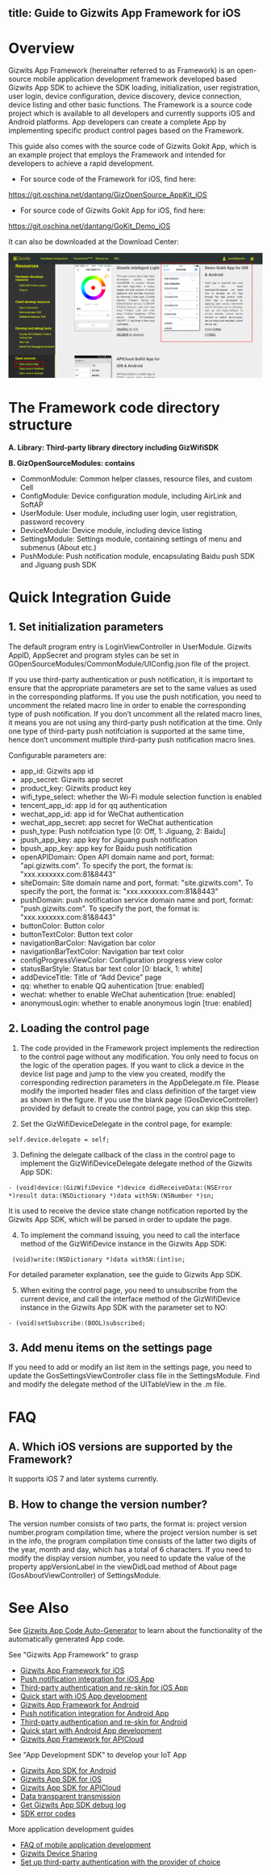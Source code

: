 title: Guide to Gizwits App Framework for iOS
---

# Overview

Gizwits App Framework (hereinafter referred to as Framework) is an open-source mobile application development framework developed based Gizwits App SDK to achieve the SDK loading, initialization, user registration, user login, device configuration, device discovery, device connection, device listing and other basic functions. The Framework is a source code project which is available to all developers and currently supports iOS and Android platforms. App developers can create a complete App by implementing specific product control pages based on the Framework.

This guide also comes with the source code of Gizwits Gokit App, which is an example project that employs the Framework and intended for developers to achieve a rapid development.

* For source code of the Framework for iOS, find here:

https://git.oschina.net/dantang/GizOpenSource_AppKit_iOS

* For source code of Gizwits Gokit App for iOS, find here:

https://git.oschina.net/dantang/GoKit_Demo_iOS

It can also be downloaded at the Download Center:

![iOS Gokit App](/assets/en-us/AppDev/iOSFramework/image1.png)
 
# The Framework code directory structure

__A. Library: Third-party library directory including GizWifiSDK__

__B. GizOpenSourceModules: contains__

* CommonModule: Common helper classes, resource files, and custom Cell
* ConfigModule: Device configuration module, including AirLink and SoftAP
* UserModule: User module, including user login, user registration, password recovery
* DeviceModule: Device module, including device listing
* SettingsModule: Settings module, containing settings of menu and submenus (About etc.)
* PushModule: Push notification module, encapsulating Baidu push SDK and Jiguang push SDK 

# Quick Integration Guide

## 1. Set initialization parameters

The default program entry is LoginViewController in UserModule. Gizwits AppID, AppSecret and program styles can be set in GOpenSourceModules/CommonModule/UIConfig.json file of the project.

If you use third-party authentication or push notification, it is important to ensure that the appropriate parameters are set to the same values as used in the corresponding platforms. If you use the push notification, you need to uncomment the related macro line in order to enable the corresponding type of push notification. If you don’t uncomment all the related macro lines, it means you are not using any third-party push notification at the time. Only one type of third-party push notifciation is supported at the same time, hence don’t uncomment multiple third-party push notification macro lines.

Configurable parameters are:

* app_id: Gizwits app id
* app_secret: Gizwits app secret
* product_key: Gizwits product key 
* wifi_type_select: whether the Wi-Fi module selection function is enabled
* tencent_app_id: app id for qq authentication
* wechat_app_id: app id for WeChat authentication
* wechat_app_secret: app secret for WeChat authentication
* push_type: Push notifciation type [0: Off, 1: Jiguang, 2: Baidu]
* jpush_app_key: app key for Jiguang push notification
* bpush_app_key: app key for Baidu push notification
* openAPIDomain: Open API domain name and port, format: "api.gizwits.com". To specify the port, the format is: "xxx.xxxxxxx.com:81&8443"
* siteDomain: Site domain name and port, format: "site.gizwits.com". To specify the port, the format is: "xxx.xxxxxxx.com:81&8443"
* pushDomain: push notification service domain name and port, format: "push.gizwits.com". To specify the port, the format is: "xxx.xxxxxxx.com:81&8443"
* buttonColor: Button color
* buttonTextColor: Button text color
* navigationBarColor: Navigation bar color
* navigationBarTextColor: Navigation bar text color
* configProgressViewColor: Configuration progress view color
* statusBarStyle: Status bar text color [0: black, 1: white] 
* addDeviceTitle: Title of “Add Device” page
* qq: whether to enable QQ auhentication [true: enabled]
* wechat: whether to enable WeChat auhentication [true: enabled] 
* anonymousLogin: whether to enable anonymous login [true: enabled] 

## 2. Loading the control page

1) The code provided in the Framework project implements the redirection to the control page without any modification. You only need to focus on the logic of the operation pages. If you want to click a device in the device list page and jump to the view you created, modify the corresponding redirection parameters in the AppDelegate.m file. Please modify the imported header files and class definition of the target view as shown in the figure. If you use the blank page (GosDeviceController) provided by default to create the control page, you can skip this step.

2) Set the GizWifiDeviceDelegate in the control page, for example:

```
self.device.delegate = self;
```

3) Defining the delegate callback of the class in the control page to implement the GizWifiDeviceDelegate delegate method of the Gizwits App SDK:

```
- (void)device:(GizWifiDevice *)device didReceiveData:(NSError *)result data:(NSDictionary *)data withSN:(NSNumber *)sn;
```

It is used to receive the device state change notification reported by the Gizwits App SDK, which will be parsed in order to update the page.

4) To implement the command issuing, you need to call the interface method of the GizWifiDevice instance in the Gizwits App SDK:

```
 (void)write:(NSDictionary *)data withSN:(int)sn;
```

For detailed parameter explanation, see the guide to Gizwits App SDK.

5) When exiting the control page, you need to unsubscribe from the current device, and call the interface method of the GizWifiDevice instance in the Gizwits App SDK with the parameter set to NO:

```
- (void)setSubscribe:(BOOL)subscribed;
```

## 3. Add menu items on the settings page

If you need to add or modify an list item in the settings page, you need to update the GosSettingsViewController class file in the SettingsModule. Find and modify the delegate method of the UITableView in the .m file.

# FAQ

## A. Which iOS versions are supported by the Framework?

It supports iOS 7 and later systems currently.

## B. How to change the version number?

The version number consists of two parts, the format is: project version number.program compilation time, where the project version number is set in the info, the program compilation time consists of the latter two digits of the year, month and day, which has a total of 6 characters. If you need to modify the display version number, you need to update the value of the property appVersionLabel in the viewDidLoad method of About page (GosAboutViewController) of SettingsModule.

# See Also

See [Gizwits App Code Auto-Generator](../UserManual/AppCodeAutoGenerator.md) to learn about the functionality of the automatically generated App code.

See "Gizwits App Framework" to grasp

* [Gizwits App Framework for iOS](../AppDev/iOSFramework.md)
* [Push notification integration for iOS App](../AppDev/iOSPushNotification.md)
* [Third-party authentication and re-skin for iOS App](../AppDev/iOSAuthReSkin.md)
* [Quick start with iOS App development](../quickstart/iOSDevQuickStart.md)
* [Gizwits App Framework for Android](../AppDev/AndroidFramework.md)
* [Push notification integration for Android App](../AppDev/AndroidPushNotification.md)
* [Third-party authentication and re-skin for Android](../AppDev/AndroidAuthReSkin.md)
* [Quick start with Android App development](../quickstart/AndroidDevQuickStart.md)
* [Gizwits App Framework for APICloud](../AppDev/APICloudFramework.md)

See "App Development SDK" to develop your IoT App

* [Gizwits App SDK for Android](../AppDev/AndroidSDKA2.md)
* [Gizwits App SDK for iOS](../AppDev/iOSSDKA2.md)
* [Gizwits App SDK for APICloud](../AppDev/APICloudSDK.md)
* [Data transparent transmission](../AppDev/TransparentTransmission.md)
* [Get Gizwits App SDK debug log](../AppDev/SDKLogCapture.md)
* [SDK error codes](../AppDev/SDKErrorCodes.md)

More application development guides

* [FAQ of mobile application development](../AppDev/AppDevFAQ.md)
* [Gizwits Device Sharing](../cloud/DeviceSharing.md)
* [Set up third-party authentication with the provider of choice](../AppDev/ThirdpartyAuth.md)
